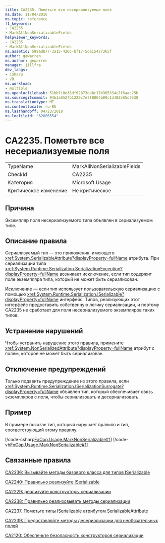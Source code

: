 ```yaml
---
title: CA2235. Пометьте все несериализуемые поля
ms.date: 11/04/2016
ms.topic: reference
f1_keywords:
- CA2235
- MarkAllNonSerializableFields
helpviewer_keywords:
- CA2235
- MarkAllNonSerializableFields
ms.assetid: 599ad877-3a15-426c-bf17-5de15427365f
author: gewarren
ms.author: gewarren
manager: jillfra
dev_langs:
- CSharp
- VB
ms.workload:
- multiple
ms.openlocfilehash: 51bb7c0e38df92873da6c17b305334c2f6aac25b
ms.sourcegitcommit: 94b3a052fb1229c7e7f8804b09c1d403385c7630
ms.translationtype: MT
ms.contentlocale: ru-RU
ms.lasthandoff: 04/23/2019
ms.locfileid: "62806554"
---
```

# <a name="ca2235-mark-all-non-serializable-fields"></a>CA2235. Пометьте все несериализуемые поля

|||
|-|-|
|TypeName|MarkAllNonSerializableFields|
|CheckId|CA2235|
|Категория|Microsoft.Usage|
|Критическое изменение|Не критическое|

## <a name="cause"></a>Причина
 Экземпляр поля несериализуемого типа объявлен в сериализуемом типе.

## <a name="rule-description"></a>Описание правила
 Сериализуемый тип — это приложения, имеющего <xref:System.SerializableAttribute?displayProperty=fullName> атрибута. При сериализации типа <xref:System.Runtime.Serialization.SerializationException?displayProperty=fullName> возникает исключение, если тип содержит поле экземпляра типа, который не может быть сериализован.

 Исключение — если тип использует пользовательскую сериализацию с помощью <xref:System.Runtime.Serialization.ISerializable?displayProperty=fullName> интерфейс. Типов, реализующих этот интерфейс предоставить собственную логику сериализации, и поэтому CA2235 не сработает для поля несериализуемого экземпляров таких типов.

## <a name="how-to-fix-violations"></a>Устранение нарушений
 Чтобы устранить нарушение этого правила, примените <xref:System.NonSerializedAttribute?displayProperty=fullName> атрибут с полем, которое не может быть сериализован.

## <a name="when-to-suppress-warnings"></a>Отключение предупреждений
 Только подавить предупреждение из этого правила, если <xref:System.Runtime.Serialization.ISerializationSurrogate?displayProperty=fullName> объявлен тип, который обеспечивает связь экземпляров с поля, чтобы сериализовать и десериализовать.

## <a name="example"></a>Пример
 В примере показан тип, который нарушает правило и тип, соответствующий этому правилу.

 [!code-csharp[FxCop.Usage.MarkNonSerializable#1](../code-quality/codesnippet/CSharp/ca2235-mark-all-non-serializable-fields_1.cs)]
 [!code-vb[FxCop.Usage.MarkNonSerializable#1](../code-quality/codesnippet/VisualBasic/ca2235-mark-all-non-serializable-fields_1.vb)]

## <a name="related-rules"></a>Связанные правила
 [CA2236: Вызывайте методы базового класса для типов ISerializable](../code-quality/ca2236-call-base-class-methods-on-iserializable-types.md)

 [CA2240: Правильно реализуйте ISerializable](../code-quality/ca2240-implement-iserializable-correctly.md)

 [CA2229: реализуйте конструкторы сериализации](../code-quality/ca2229-implement-serialization-constructors.md)

 [CA2238: Правильно реализовывать методы сериализации](../code-quality/ca2238-implement-serialization-methods-correctly.md)

 [CA2237. Пометьте типы ISerializable атрибутом SerializableAttribute](../code-quality/ca2237-mark-iserializable-types-with-serializableattribute.md)

 [CA2239: Предоставляйте методы десериализации для необязательных полей](../code-quality/ca2239-provide-deserialization-methods-for-optional-fields.md)

 [CA2120: Обеспечьте безопасность конструкторов сериализации](../code-quality/ca2120-secure-serialization-constructors.md)
